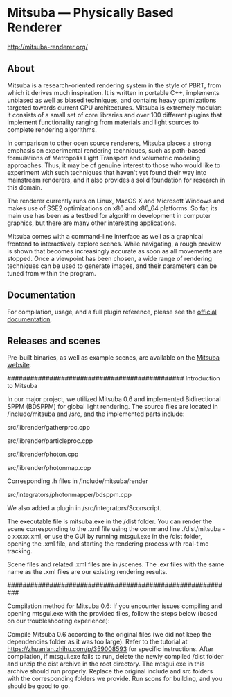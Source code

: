 Mitsuba — Physically Based Renderer
===================================

http://mitsuba-renderer.org/

## About

Mitsuba is a research-oriented rendering system in the style of PBRT, from which it derives much inspiration. It is written in portable C++, implements unbiased as well as biased techniques, and contains heavy optimizations targeted towards current CPU architectures. Mitsuba is extremely modular: it consists of a small set of core libraries and over 100 different plugins that implement functionality ranging from materials and light sources to complete rendering algorithms.

In comparison to other open source renderers, Mitsuba places a strong emphasis on experimental rendering techniques, such as path-based formulations of Metropolis Light Transport and volumetric modeling approaches. Thus, it may be of genuine interest to those who would like to experiment with such techniques that haven't yet found their way into mainstream renderers, and it also provides a solid foundation for research in this domain.

The renderer currently runs on Linux, MacOS X and Microsoft Windows and makes use of SSE2 optimizations on x86 and x86_64 platforms. So far, its main use has been as a testbed for algorithm development in computer graphics, but there are many other interesting applications.

Mitsuba comes with a command-line interface as well as a graphical frontend to interactively explore scenes. While navigating, a rough preview is shown that becomes increasingly accurate as soon as all movements are stopped. Once a viewpoint has been chosen, a wide range of rendering techniques can be used to generate images, and their parameters can be tuned from within the program.

## Documentation

For compilation, usage, and a full plugin reference, please see the [official documentation](http://mitsuba-renderer.org/docs.html).

## Releases and scenes

Pre-built binaries, as well as example scenes, are available on the [Mitsuba website](http://mitsuba-renderer.org/download.html).


##############################################
Introduction to Mitsuba

In our major project, we utilized Mitsuba 0.6 and implemented Bidirectional SPPM (BDSPPM) for global light rendering. The source files are located in /include/mitsuba and /src, and the implemented parts include:

src/librender/gatherproc.cpp

src/librender/particleproc.cpp

src/librender/photon.cpp

src/librender/photonmap.cpp

Corresponding .h files in /include/mitsuba/render

src/integrators/photonmapper/bdsppm.cpp

We also added a plugin in /src/integrators/Sconscript.

The executable file is mitsuba.exe in the /dist folder. You can render the scene corresponding to the .xml file using the command line ./dist/mitsuba -o xxxxx.xml, or use the GUI by running mtsgui.exe in the /dist folder, opening the .xml file, and starting the rendering process with real-time tracking.

Scene files and related .xml files are in /scenes. The .exr files with the same name as the .xml files are our existing rendering results.

###########################################################

Compilation method for Mitsuba 0.6:
If you encounter issues compiling and opening mtsgui.exe with the provided files, follow the steps below (based on our troubleshooting experience):

Compile Mitsuba 0.6 according to the original files (we did not keep the dependencies folder as it was too large). Refer to the tutorial at https://zhuanlan.zhihu.com/p/359008593 for specific instructions.
After compilation, if mtsgui.exe fails to run, delete the newly compiled /dist folder and unzip the dist archive in the root directory. The mtsgui.exe in this archive should run properly.
Replace the original include and src folders with the corresponding folders we provide.
Run scons for building, and you should be good to go.



